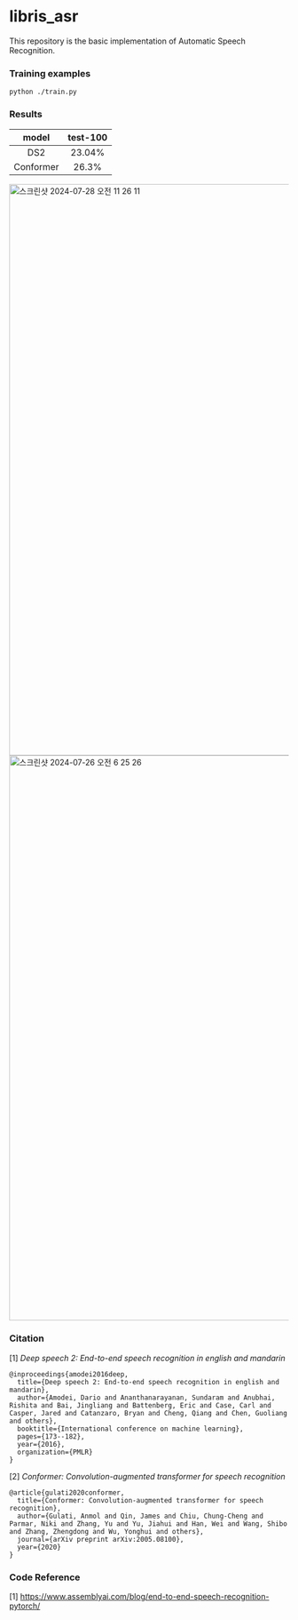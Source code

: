 # libris_asr

This repository is the basic implementation of Automatic Speech Recognition.

### Training examples

```
python ./train.py
```

 ### Results
 model|test-100
:---:|:---:
DS2|23.04%
Conformer|26.3%

<img width="1028" alt="스크린샷 2024-07-28 오전 11 26 11" src="https://github.com/user-attachments/assets/a5925cef-3d77-4c45-b05b-1fac761517ff">
<img width="1017" alt="스크린샷 2024-07-26 오전 6 25 26" src="https://github.com/user-attachments/assets/8d3364f0-95dd-44d6-8709-9a5e0855c386">


### Citation

[1] _Deep speech 2: End-to-end speech recognition in english and mandarin_
```
@inproceedings{amodei2016deep,
  title={Deep speech 2: End-to-end speech recognition in english and mandarin},
  author={Amodei, Dario and Ananthanarayanan, Sundaram and Anubhai, Rishita and Bai, Jingliang and Battenberg, Eric and Case, Carl and Casper, Jared and Catanzaro, Bryan and Cheng, Qiang and Chen, Guoliang and others},
  booktitle={International conference on machine learning},
  pages={173--182},
  year={2016},
  organization={PMLR}
}
```

[2] _Conformer: Convolution-augmented transformer for speech recognition_
```
@article{gulati2020conformer,
  title={Conformer: Convolution-augmented transformer for speech recognition},
  author={Gulati, Anmol and Qin, James and Chiu, Chung-Cheng and Parmar, Niki and Zhang, Yu and Yu, Jiahui and Han, Wei and Wang, Shibo and Zhang, Zhengdong and Wu, Yonghui and others},
  journal={arXiv preprint arXiv:2005.08100},
  year={2020}
}
```

### Code Reference

[1] https://www.assemblyai.com/blog/end-to-end-speech-recognition-pytorch/
